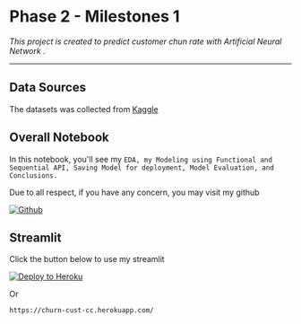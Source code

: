 # Phase 2 - Milestones 1

_This project is created to predict customer chun rate with Artificial Neural Network ._

---

## Data Sources

The datasets was collected from  [Kaggle](https://www.kaggle.com/blastchar/telco-customer-churn)

## Overall Notebook
In this notebook, you'll see my `EDA, my Modeling using Functional and Sequential API, Saving Model for deployment, Model Evaluation, and Conclusions.`


 Due to all respect, if you have any concern, you may visit my github

[![Github](https://img.shields.io/badge/LissuraGithub-100000?logo=github&logoColor=blue)](https://github.com/lissura)

## Streamlit
Click the button below to use my streamlit

[![Deploy to Heroku](https://www.herokucdn.com/deploy/button.svg)](https://churn-cust-cc.herokuapp.com/)

Or

```
https://churn-cust-cc.herokuapp.com/
```